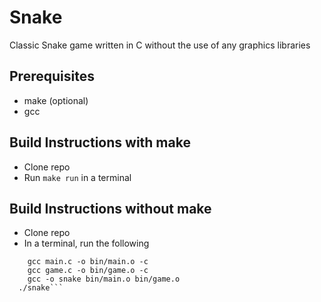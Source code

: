 # Snake
Classic Snake game written in C without the use of any graphics libraries 

## Prerequisites
- make (optional)
- gcc

## Build Instructions with make
- Clone repo
- Run ```make run``` in a terminal

## Build Instructions without make
- Clone repo
- In a terminal, run the following
```mkdir -p bin
	gcc main.c -o bin/main.o -c
	gcc game.c -o bin/game.o -c
	gcc -o snake bin/main.o bin/game.o
  ./snake```
